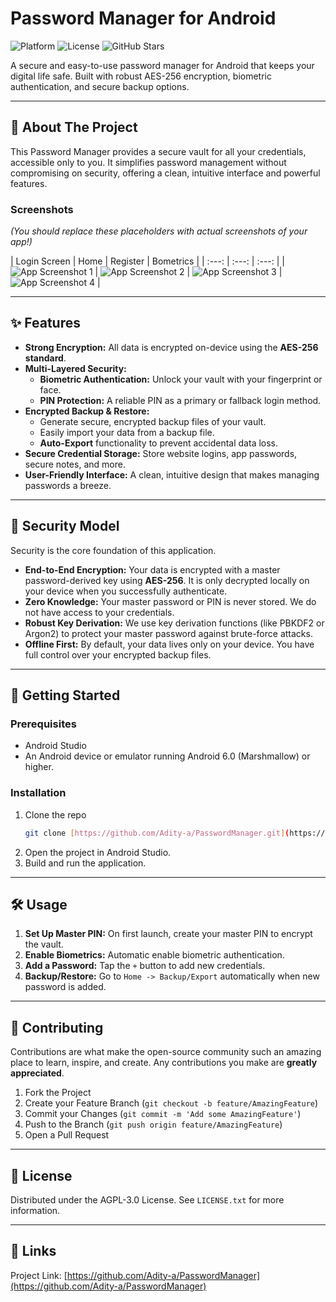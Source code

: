# Password Manager for Android

![Platform](https://img.shields.io/badge/platform-Android-brightgreen)
![License](https://img.shields.io/badge/license-MIT-blue)
![GitHub Stars](https://img.shields.io/github/stars/Adity-a/PasswordManager?style=social)

A secure and easy-to-use password manager for Android that keeps your digital life safe. Built with robust AES-256 encryption, biometric authentication, and secure backup options.

---

## 🌟 About The Project

This Password Manager provides a secure vault for all your credentials, accessible only to you. It simplifies password management without compromising on security, offering a clean, intuitive interface and powerful features.

### Screenshots

*(You should replace these placeholders with actual screenshots of your app!)*

| Login Screen | Home | Register | Bometrics |
| :---: | :---: | :---: |
| ![App Screenshot 1](https://github.com/Adity-a/PasswordManager/blob/main/Screenshots/login.jpg) | ![App Screenshot 2](https://github.com/Adity-a/PasswordManager/blob/main/Screenshots/home.jpg) | ![App Screenshot 3](https://github.com/Adity-a/PasswordManager/blob/main/Screenshots/register.jpg) | ![App Screenshot 4](https://github.com/Adity-a/PasswordManager/blob/main/Screenshots/biometrics.jpg) |

---

## ✨ Features

* **Strong Encryption:** All data is encrypted on-device using the **AES-256 standard**.
* **Multi-Layered Security:**
    * **Biometric Authentication:** Unlock your vault with your fingerprint or face.
    * **PIN Protection:** A reliable PIN as a primary or fallback login method.
* **Encrypted Backup & Restore:**
    * Generate secure, encrypted backup files of your vault.
    * Easily import your data from a backup file.
    * **Auto-Export** functionality to prevent accidental data loss.
* **Secure Credential Storage:** Store website logins, app passwords, secure notes, and more.
* **User-Friendly Interface:** A clean, intuitive design that makes managing passwords a breeze.

---

## 🔐 Security Model

Security is the core foundation of this application.

* **End-to-End Encryption:** Your data is encrypted with a master password-derived key using **AES-256**. It is only decrypted locally on your device when you successfully authenticate.
* **Zero Knowledge:** Your master password or PIN is never stored. We do not have access to your credentials.
* **Robust Key Derivation:** We use key derivation functions (like PBKDF2 or Argon2) to protect your master password against brute-force attacks.
* **Offline First:** By default, your data lives only on your device. You have full control over your encrypted backup files.

---

## 🚀 Getting Started

### Prerequisites

* Android Studio
* An Android device or emulator running Android 6.0 (Marshmallow) or higher.

### Installation

1.  Clone the repo
    ```sh
    git clone [https://github.com/Adity-a/PasswordManager.git](https://github.com/Adity-a/PasswordManager.git)
    ```
2.  Open the project in Android Studio.
3.  Build and run the application.

---

## 🛠️ Usage

1.  **Set Up Master PIN:** On first launch, create your master PIN to encrypt the vault.
2.  **Enable Biometrics:** Automatic enable biometric authentication.
3.  **Add a Password:** Tap the `+` button to add new credentials.
4.  **Backup/Restore:** Go to `Home -> Backup/Export` automatically when new password is added.

---

## 🤝 Contributing

Contributions are what make the open-source community such an amazing place to learn, inspire, and create. Any contributions you make are **greatly appreciated**.

1.  Fork the Project
2.  Create your Feature Branch (`git checkout -b feature/AmazingFeature`)
3.  Commit your Changes (`git commit -m 'Add some AmazingFeature'`)
4.  Push to the Branch (`git push origin feature/AmazingFeature`)
5.  Open a Pull Request

---

## 📄 License

Distributed under the AGPL-3.0 License. See `LICENSE.txt` for more information.

---

## 📧 Links

Project Link: [https://github.com/Adity-a/PasswordManager](https://github.com/Adity-a/PasswordManager)
